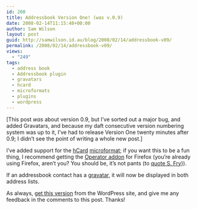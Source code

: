 ```yaml
---
id: 200
title: Addressbook Version One! (was v.0.9)
date: 2008-02-14T11:15:48+00:00
author: Sam Wilson
layout: post
guid: http://samwilson.id.au/blog/2008/02/14/addressbook-v09/
permalink: /2008/02/14/addressbook-v09/
views:
  - "249"
tags:
  - address book
  - Addressbook plugin
  - gravatars
  - hcard
  - microformats
  - plugins
  - wordpress
---
```

[This post _was_ about version 0.9, but I&#8217;ve sorted out a major bug, and added Gravatars, and because my daft consecutive version numbering system was up to it, I&#8217;ve had to release Version One twenty minutes after 0.9; I didn&#8217;t see the point of writing a whole new post.]

I&#8217;ve added support for the [hCard](http://microformats.org/wiki/hcard) [microformat](http://microformats.org/about/); if you want this to be a fun thing, I recommend getting the [Operator addon](https://addons.mozilla.org/en-US/firefox/addon/4106) for Firefox (you&#8217;re already using Firefox, aren&#8217;t you? You should be, it&#8217;s not pants (to [quote S. Fry](http://stephenfry.com/blog/?p=29))).

If an addressbook contact has a [gravatar](http://site.gravatar.com/), it will now be displayed in both address lists.

As always, [get this version](http://wordpress.org/extend/plugins/addressbook/) from the WordPress site, and give me any feedback in the comments to this post. Thanks!